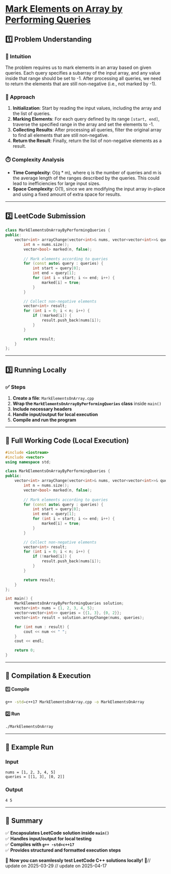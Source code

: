 # **[Mark Elements on Array by Performing Queries](https://leetcode.com/problems/mark-elements-on-array-by-performing-queries/description/)**  

## **1️⃣ Problem Understanding**  
### **📌 Intuition**  
The problem requires us to mark elements in an array based on given queries. Each query specifies a subarray of the input array, and any value inside that range should be set to -1. After processing all queries, we need to return the elements that are still non-negative (i.e., not marked by -1).

### **🚀 Approach**  
1. **Initialization**: Start by reading the input values, including the array and the list of queries.
2. **Marking Elements**: For each query defined by its range `[start, end]`, traverse the specified range in the array and set the elements to -1.
3. **Collecting Results**: After processing all queries, filter the original array to find all elements that are still non-negative.
4. **Return the Result**: Finally, return the list of non-negative elements as a result.

### **⏱️ Complexity Analysis**  
- **Time Complexity**: O(q * m), where q is the number of queries and m is the average length of the ranges described by the queries. This could lead to inefficiencies for large input sizes.
- **Space Complexity**: O(1), since we are modifying the input array in-place and using a fixed amount of extra space for results.

---  

## **2️⃣ LeetCode Submission**  
```cpp
class MarkElementsOnArrayByPerformingQueries {
public:
    vector<int> arrayChange(vector<int>& nums, vector<vector<int>>& queries) {
        int n = nums.size();
        vector<bool> marked(n, false);
        
        // Mark elements according to queries
        for (const auto& query : queries) {
            int start = query[0];
            int end = query[1];
            for (int i = start; i <= end; i++) {
                marked[i] = true;
            }
        }

        // Collect non-negative elements
        vector<int> result;
        for (int i = 0; i < n; i++) {
            if (!marked[i]) {
                result.push_back(nums[i]);
            }
        }

        return result;
    }
};
```  

---  

## **3️⃣ Running Locally**  
### **✅ Steps**  
1. **Create a file**: `MarkElementsOnArray.cpp`  
2. **Wrap the `MarkElementsOnArrayByPerformingQueries` class** inside `main()`  
3. **Include necessary headers**  
4. **Handle input/output for local execution**  
5. **Compile and run the program**  

---  

## **📝 Full Working Code (Local Execution)**  
```cpp
#include <iostream>
#include <vector>
using namespace std;

class MarkElementsOnArrayByPerformingQueries {
public:
    vector<int> arrayChange(vector<int>& nums, vector<vector<int>>& queries) {
        int n = nums.size();
        vector<bool> marked(n, false);
        
        // Mark elements according to queries
        for (const auto& query : queries) {
            int start = query[0];
            int end = query[1];
            for (int i = start; i <= end; i++) {
                marked[i] = true;
            }
        }

        // Collect non-negative elements
        vector<int> result;
        for (int i = 0; i < n; i++) {
            if (!marked[i]) {
                result.push_back(nums[i]);
            }
        }

        return result;
    }
};

int main() {
    MarkElementsOnArrayByPerformingQueries solution;
    vector<int> nums = {1, 2, 3, 4, 5};
    vector<vector<int>> queries = {{1, 3}, {0, 2}};
    vector<int> result = solution.arrayChange(nums, queries);

    for (int num : result) {
        cout << num << " ";
    }
    cout << endl;

    return 0;
}
```  

---  

## **🔧 Compilation & Execution**  
#### **1️⃣ Compile**  
```bash
g++ -std=c++17 MarkElementsOnArray.cpp -o MarkElementsOnArray
```  

#### **2️⃣ Run**  
```bash
./MarkElementsOnArray
```  

---  

## **🎯 Example Run**  
### **Input**  
```
nums = [1, 2, 3, 4, 5]
queries = [[1, 3], [0, 2]]
```  
### **Output**  
```
4 5 
```  

---  

## **📌 Summary**  
✅ **Encapsulates LeetCode solution inside `main()`**  
✅ **Handles input/output for local testing**  
✅ **Compiles with `g++ -std=c++17`**  
✅ **Provides structured and formatted execution steps**  

🚀 **Now you can seamlessly test LeetCode C++ solutions locally!** 🚀// update on 2025-03-29
// update on 2025-04-17

